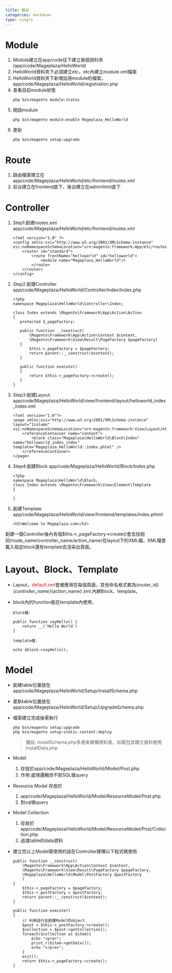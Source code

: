 ```yaml
---
title: 蝦米
categories: markdown
type: single
---
```


# Module 
1. Module建立在app/code往下建立兩個資料夾(app/code/Mageplaza/HelloWorld)
2. HelloWorld資料夾下必須建立etc，etc內建立module.xml檔案
3. HelloWorld資料夾下新增註冊module的檔案，app/code/Mageplaza/HelloWorld/registration.php
4. 查看目前module狀態 
    ```
    php bin/magento module:status
    ```
5. 開啟module 
    ```
    php bin/magento module:enable Mageplaza_HelloWorld
    ```
6. 更新
    ```
    php bin/magento setup:upgrade
    ```

# Route
1. 路由檔案建立在 app/code/Mageplaza/HelloWorld/etc/frontend/routes.xml
2. 前台建立在frontend底下，後台建立在adminhtml底下
# Controller

1. Step1:創建routes.xml
    app/code/Mageplaza/HelloWorld/etc/frontend/routes.xml
    ```
    <?xml version="1.0" ?>
    <config xmlns:xsi="http://www.w3.org/2001/XMLSchema-instance" xsi:noNamespaceSchemaLocation="urn:magento:framework:App/etc/routes.xsd">
        <router id="standard">
            <route frontName="helloworld" id="helloworld">
                <module name="Mageplaza_HelloWorld"/>
            </route>
        </router>
    </config>
    ```

2. Step2:創建Controller
    app/code/Mageplaza/HelloWorld/Controller/Index/Index.php
     ```
    <?php
    namespace Mageplaza\HelloWorld\Controller\Index;

    class Index extends \Magento\Framework\App\Action\Action
    {
        protected $_pageFactory;

        public function __construct(
            \Magento\Framework\App\Action\Context $context,
            \Magento\Framework\View\Result\PageFactory $pageFactory)
        {
            $this->_pageFactory = $pageFactory;
            return parent::__construct($context);
        }

        public function execute()
        {
            return $this->_pageFactory->create();
        }
    }
    ```
3. Step3:創建Layout
    app/code/Mageplaza/HelloWorld/view/frontend/layout/helloworld_index_index.xml
    ```
   <?xml version="1.0"?>
    <page xmlns:xsi="http://www.w3.org/2001/XMLSchema-instance" layout="1column" xsi:noNamespaceSchemaLocation="urn:magento:framework:View/Layout/etc/page_configuration.xsd">
        <referenceContainer name="content">
            <block class="Mageplaza\HelloWorld\Block\Index" name="helloworld_index_index" template="Mageplaza_HelloWorld::index.phtml" />
        </referenceContainer>
    </page>
    ```
4. Step4:創建Block
    app/code/Mageplaza/HelloWorld/Block/Index.php
    ```
    <?php
    namespace Mageplaza\HelloWorld\Block;
    class Index extends \Magento\Framework\View\Element\Template
    {

    }
    ```
5. 創建Template
    app/code/Mageplaza/HelloWorld/view/frontend/templates/index.phtml
    ```
    <h2>Welcome to Mageplaza.com</h2>
    ```

創建一個Controller後內有個$this->_pageFactory->create()會去找相同/route_name/controller_name/action_name/在layout下的XML檔，XML檔會載入指定block還有template去渲染出頁面。

# Layout、Block、Template

* Layout，<font style="color:red">default.xml</font>會被應用在每個頁面，其他命名格式都為{router_id}_{controller_name}_{action_name}.xml.內綁Block、template。

* block內的function能在template內使用，
    ```
    block檔:

    public function sayHello() {
        return __('Hello World')
    }

    template檔:

    echo $block->sayHello();
    ```

# Model
* 創建table位置放在 app/code/Mageplaza/HelloWorld/Setup/InstallSchema.php
* 更新table位置放在 app/code/Mageplaza/HelloWorld/Setup/UpgradeSchema.php

*   檔案建立完成後需執行 
    ```
    php bin/magento setup:upgrade
    php bin/magento setup:static-content:deploy
    ```
    > 備註: InstallSchema.php多用來建構資料表，如需包含建立資料使用InstallData.php

* Model  
    1. 存放於app/code/Mageplaza/HelloWorld/Model/Post.php
    2. 作用:處理邏輯但不對SQL做query
* Resource Modal 存放於
    1. app/code/Mageplaza/HelloWorld/Model/ResourceModel/Post.php
    2. 對sql做query
* Model Collection 
    1. 存放於app/code/Mageplaza/HelloWorld/Model/ResourceModel/Post/Collection.php
    2. 過濾table的data資料   
* 建立完以上Model需使用的話在Controller建構以下程式碼使用
    ```
    public function __construct(
		\Magento\Framework\App\Action\Context $context,
		\Magento\Framework\View\Result\PageFactory $pageFactory,
		\Mageplaza\HelloWorld\Model\PostFactory $postFactory
		)
    {
        $this->_pageFactory = $pageFactory;
        $this->_postFactory = $postFactory;
        return parent::__construct($context);
    }
    
    public function execute()
	{   
        // 利用這行去創建Model的object
		$post = $this->_postFactory->create();
		$collection = $post->getCollection();
		foreach($collection as $item){
			echo "<pre>";
			print_r($item->getData());
			echo "</pre>";
		}
		exit();
		return $this->_pageFactory->create();
	}
    ```
    

